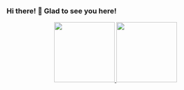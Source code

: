 ### Hi there! 👋 Glad to see you here!

<div align="center">
  <a href="https://github.com/MariadelCarmenGallardoGonzalez">
  <img height="140em" src="https://github-readme-stats.vercel.app/api?username=MariadelCarmenGallardoGonzalez&show_icons=true&theme=dracula&include_all_commits=true&count_private=true"/>
  <img height="140em" src="https://github-readme-stats.vercel.app/api/top-langs/?username=MariadelCarmenGallardoGonzalez&layout=compact&langs_count=7&theme=dracula"/>
</div>
<!--
**MariadelCarmenGallardoGonzalez/MariadelCarmenGallardoGonzalez** is a ✨ _special_ ✨ repository because its `README.md` (this file) appears on your GitHub profile.

Here are some ideas to get you started:

- 🔭 I’m currently working on ...
- 🌱 I’m currently learning ...
- 👯 I’m looking to collaborate on ...
- 🤔 I’m looking for help with ...
- 💬 Ask me about ...
- 📫 How to reach me: ...
- 😄 Pronouns: ...
- ⚡ Fun fact: ...
-->
